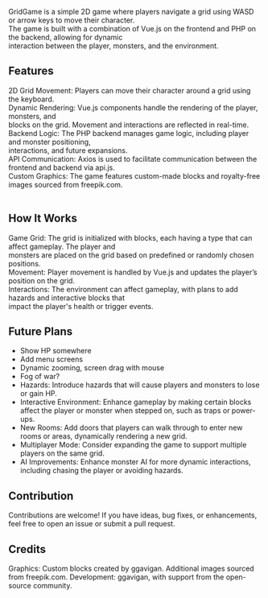 GridGame is a simple 2D game where players navigate a grid using WASD or arrow keys to move their character.</br>
The game is built with a combination of Vue.js on the frontend and PHP on the backend, allowing for dynamic </br>
interaction between the player, monsters, and the environment.</br>

<h2>Features</h2>
2D Grid Movement: Players can move their character around a grid using the keyboard.</br>
Dynamic Rendering: Vue.js components handle the rendering of the player, monsters, and </br>
blocks on the grid. Movement and interactions are reflected in real-time.</br>
Backend Logic: The PHP backend manages game logic, including player and monster positioning, </br>
interactions, and future expansions.</br>
API Communication: Axios is used to facilitate communication between the frontend and backend via api.js.</br>
Custom Graphics: The game features custom-made blocks and royalty-free images sourced from freepik.com.</br></br>
<h2>How It Works</h2>
Game Grid: The grid is initialized with blocks, each having a type that can affect gameplay. The player and </br>
monsters are placed on the grid based on predefined or randomly chosen positions.</br>
Movement: Player movement is handled by Vue.js and updates the player’s position on the grid.</br>
Interactions: The environment can affect gameplay, with plans to add hazards and interactive blocks that </br>
impact the player's health or trigger events.</br>
<h2>Future Plans</h2>
<ul>
<li>Show HP somewhere</li>
<li>Add menu screens</li>
<li>Dynamic zooming, screen drag with mouse</li>
<li>Fog of war?</li>
<li>Hazards: Introduce hazards that will cause players and monsters to lose or gain HP.</li>
<li>Interactive Environment: Enhance gameplay by making certain blocks affect the player or monster when stepped on, such as traps or power-ups.</li>
<li>New Rooms: Add doors that players can walk through to enter new rooms or areas, dynamically rendering a new grid.</li>
<li>Multiplayer Mode: Consider expanding the game to support multiple players on the same grid.</li>
<li>AI Improvements: Enhance monster AI for more dynamic interactions, including chasing the player or avoiding hazards.</li>
</ul>
<h2>Contribution</h2>
Contributions are welcome! If you have ideas, bug fixes, or enhancements, feel free to open an issue or submit a pull request.

<h2>Credits</h2>
Graphics: Custom blocks created by ggavigan. Additional images sourced from freepik.com.
Development: ggavigan, with support from the open-source community.
